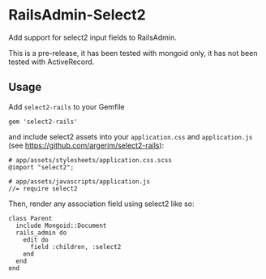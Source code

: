 RailsAdmin-Select2
==================

Add support for select2 input fields to RailsAdmin.

This is a pre-release, it has been tested with mongoid only, it has not been tested with ActiveRecord.


Usage
-----

Add `select2-rails` to your Gemfile

    gem 'select2-rails'

and include select2 assets into your `application.css` and `application.js` (see https://github.com/argerim/select2-rails):

    # app/assets/stylesheets/application.css.scss
    @import "select2";

    # app/assets/javascripts/application.js
    //= require select2

Then, render any association field using select2 like so:

    class Parent
      include Mongoid::Document
      rails_admin do
        edit do
          field :children, :select2
        end
      end
    end
